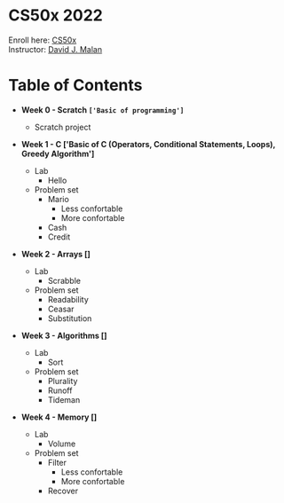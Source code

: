 # CS50x 2022

Enroll here: [CS50x](https://cs50.harvard.edu/x/2022/)<br/>
Instructor: [David J. Malan](https://cs.harvard.edu/malan/)

# Table of Contents 

* **Week 0 - Scratch ```['Basic of programming']```**
  * Scratch project

* **Week 1 - C ['Basic of C (Operators, Conditional Statements, Loops), Greedy Algorithm']**
  * Lab
    * Hello
  * Problem set
    * Mario
       * Less confortable
       * More confortable
    * Cash
    * Credit 

* **Week 2 - Arrays []**
  * Lab
    * Scrabble
  * Problem set
    * Readability
    * Ceasar
    * Substitution
    
* **Week 3 - Algorithms []**
  * Lab
    * Sort
  * Problem set
    * Plurality
    * Runoff
    * Tideman
    
* **Week 4 - Memory []**
  * Lab
    * Volume
  * Problem set
    * Filter
      * Less confortable
      * More confortable
    * Recover
  
  
